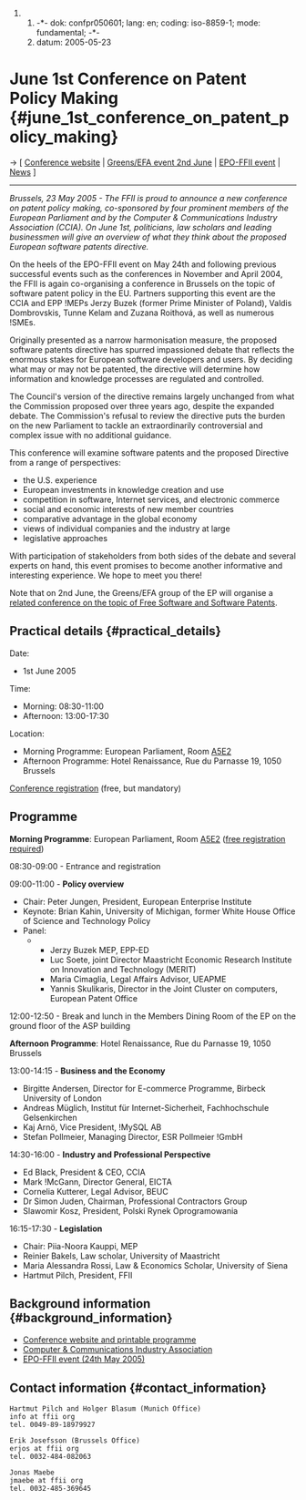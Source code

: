 1.  1.  -\*- dok: confpr050601; lang: en; coding: iso-8859-1; mode:
        fundamental; -\*-
    2.  datum: 2005-05-23

# June 1st Conference on Patent Policy Making {#june_1st_conference_on_patent_policy_making}

-\> \[ [Conference
website](http://swpat.ffii.org/events/2005/bxl0601/ "wikilink") \|
[Greens/EFA event 2nd
June](http://www.greens-efa.org/en/agenda/detail.php?id=1726 "wikilink")
\| [ EPO-FFII event](EpoFfiiPr050520En "wikilink") \| [
News](SwpatcninoEn "wikilink") \]

------------------------------------------------------------------------

*Brussels, 23 May 2005 - The FFII is proud to announce a new conference
on patent policy making, co-sponsored by four prominent members of the
European Parliament and by the Computer & Communications Industry
Association (CCIA). On June 1st, politicians, law scholars and leading
businessmen will give an overview of what they think about the proposed
European software patents directive.*

On the heels of the EPO-FFII event on May 24th and following previous
successful events such as the conferences in November and April 2004,
the FFII is again co-organising a conference in Brussels on the topic of
software patent policy in the EU. Partners supporting this event are the
CCIA and EPP !MEPs Jerzy Buzek (former Prime Minister of Poland), Valdis
Dombrovskis, Tunne Kelam and Zuzana Roithová, as well as numerous !SMEs.

Originally presented as a narrow harmonisation measure, the proposed
software patents directive has spurred impassioned debate that reflects
the enormous stakes for European software developers and users. By
deciding what may or may not be patented, the directive will determine
how information and knowledge processes are regulated and controlled.

The Council\'s version of the directive remains largely unchanged from
what the Commission proposed over three years ago, despite the expanded
debate. The Commission\'s refusal to review the directive puts the
burden on the new Parliament to tackle an extraordinarily controversial
and complex issue with no additional guidance.

This conference will examine software patents and the proposed Directive
from a range of perspectives:

-   the U.S. experience
-   European investments in knowledge creation and use
-   competition in software, Internet services, and electronic commerce
-   social and economic interests of new member countries
-   comparative advantage in the global economy
-   views of individual companies and the industry at large
-   legislative approaches

With participation of stakeholders from both sides of the debate and
several experts on hand, this event promises to become another
informative and interesting experience. We hope to meet you there!

Note that on 2nd June, the Greens/EFA group of the EP will organise a
[related conference on the topic of Free Software and Software
Patents](http://www.greens-efa.org/en/agenda/detail.php?id=1726 "wikilink").

## Practical details {#practical_details}

Date:

-   1st June 2005

Time:

-   Morning: 08:30-11:00
-   Afternoon: 13:00-17:30

Location:

-   Morning Programme: European Parliament, Room [A5E2](A5E2 "wikilink")
-   Afternoon Programme: Hotel Renaissance, Rue du Parnasse 19, 1050
    Brussels

[Conference registration](http://demo.ffii.org/bxl0506/ "wikilink")
(free, but mandatory)

## Programme

**Morning Programme**: European Parliament, Room [A5E2](A5E2 "wikilink")
([free registration required](http://demo.ffii.org/bxl0506/ "wikilink"))

08:30-09:00 - Entrance and registration

09:00-11:00 - **Policy overview**

-   Chair: Peter Jungen, President, European Enterprise Institute
-   Keynote: Brian Kahin, University of Michigan, former White House
    Office of Science and Technology Policy
-   Panel:
    -   -   Jerzy Buzek MEP, EPP-ED
        -   Luc Soete, joint Director Maastricht Economic Research
            Institute on Innovation and Technology (MERIT)
        -   Maria Cimaglia, Legal Affairs Advisor, UEAPME
        -   Yannis Skulikaris, Director in the Joint Cluster on
            computers, European Patent Office

12:00-12:50 - Break and lunch in the Members Dining Room of the EP on
the ground floor of the ASP building

**Afternoon Programme**: Hotel Renaissance, Rue du Parnasse 19, 1050
Brussels

13:00-14:15 - **Business and the Economy**

-   Birgitte Andersen, Director for E-commerce Programme, Birbeck
    University of London
-   Andreas Müglich, Institut für Internet-Sicherheit, Fachhochschule
    Gelsenkirchen
-   Kaj Arnö, Vice President, !MySQL AB
-   Stefan Pollmeier, Managing Director, ESR Pollmeier !GmbH

14:30-16:00 - **Industry and Professional Perspective**

-   Ed Black, President & CEO, CCIA
-   Mark !McGann, Director General, EICTA
-   Cornelia Kutterer, Legal Advisor, BEUC
-   Dr Simon Juden, Chairman, Professional Contractors Group
-   Slawomir Kosz, President, Polski Rynek Oprogramowania

16:15-17:30 - **Legislation**

-   Chair: Piia-Noora Kauppi, MEP
-   Reinier Bakels, Law scholar, University of Maastricht
-   Maria Alessandra Rossi, Law & Economics Scholar, University of Siena
-   Hartmut Pilch, President, FFII

## Background information {#background_information}

-   [Conference website and printable
    programme](http://swpat.ffii.org/events/2005/bxl0601/ "wikilink")
-   [Computer & Communications Industry
    Association](http://www.ccianet.org "wikilink")
-   [ EPO-FFII event (24th May 2005)](EpoFfiiPr050520En "wikilink")

## Contact information {#contact_information}

`Hartmut Pilch and Holger Blasum (Munich Office)`\
`info at ffii org`\
`tel. 0049-89-18979927`

`Erik Josefsson (Brussels Office)`\
`erjos at ffii org`\
`tel. 0032-484-082063`

`Jonas Maebe`\
`jmaebe at ffii org`\
`tel. 0032-485-369645`
